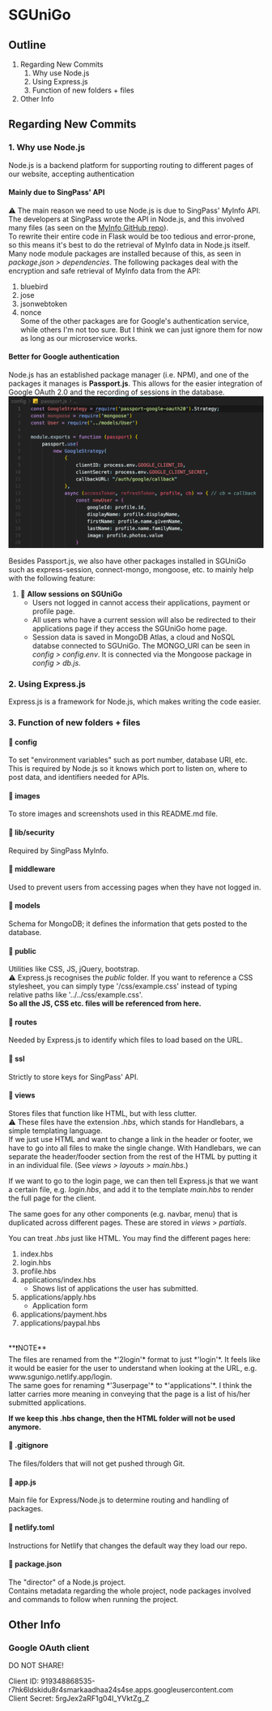 # SGUniGo

## Outline
1. Regarding New Commits
    1. Why use Node.js
    2. Using Express.js
    3. Function of new folders + files
2. Other Info

## Regarding New Commits

### 1. Why use Node.js
Node.js is a backend platform for supporting routing to different pages of our website, accepting authentication<br>

#### Mainly due to SingPass' API
⚠️ The main reason we need to use Node.js is due to SingPass' MyInfo API. The developers at SingPass wrote the API in Node.js, and this involved many files (as seen on the [MyInfo GitHub repo](https://github.com/ndi-trusted-data/myinfo-demo-app)).<br>
To rewrite their entire code in Flask would be too tedious and error-prone, so this means it's best to do the retrieval of MyInfo data in Node.js itself.<br>
Many node module packages are installed because of this, as seen in *package.json > dependencies*. The following packages deal with the encryption and safe retrieval of MyInfo data from the API:
1. bluebird
2. jose
3. jsonwebtoken
4. nonce  
Some of the other packages are for Google's authentication service, while others I'm not too sure. But I think we can just ignore them for now as long as our microservice works.

#### Better for Google authentication
Node.js has an established package manager (i.e. NPM), and one of the packages it manages is **Passport.js**. This allows for the easier integration of Google OAuth 2.0 and the recording of sessions in the database.<br>
![passportjs-example](images/passportjs-example.png)

Besides Passport.js, we also have other packages installed in SGUniGo such as express-session, connect-mongo, mongoose, etc. to mainly help with the following feature:<br>

1. 🍪 **Allow sessions on SGUniGo**
    - Users not logged in cannot access their applications, payment or profile page.
    - All users who have a current session will also be redirected to their applications page if they access the SGUniGo home page.
    - Session data is saved in MongoDB Atlas, a cloud and NoSQL databse connected to SGUniGo. The MONGO_URI can be seen in *config > config.env*. It is connected via the Mongoose package in *config > db.js*.

### 2. Using Express.js
Express.js is a framework for Node.js, which makes writing the code easier.

### 3. Function of new folders + files

#### 📂 config
To set "environment variables" such as port number, database URI, etc. This is required by Node.js so it knows which port to listen on, where to post data, and identifiers needed for APIs.

#### 📂 images
To store images and screenshots used in this README.md file.

#### 📂 lib/security
Required by SingPass MyInfo.

#### 📂 middleware
Used to prevent users from accessing pages when they have not logged in.

#### 📂 models
Schema for MongoDB; it defines the information that gets posted to the database.

#### 📂 public
Utilities like CSS, JS, jQuery, bootstrap.<br>
⚠️ Express.js recognises the *public* folder. If you want to reference a CSS stylesheet, you can simply type '/css/example.css' instead of typing relative paths like '../../css/example.css'.
<br>
**So all the JS, CSS etc. files will be referenced from here.**

#### 📂 routes
Needed by Express.js to identify which files to load based on the URL.

#### 📂 ssl
Strictly to store keys for SingPass' API.

#### 📂 views
Stores files that function like HTML, but with less clutter.<br>
⚠️ These files have the extension *.hbs*, which stands for Handlebars, a simple templating language.<br>
If we just use HTML and want to change a link in the header or footer, we have to go into all files to make the single change. With Handlebars, we can separate the header/fooder section from the rest of the HTML by putting it in an individual file. (See *views > layouts > main.hbs*.) <br>

If we want to go to the login page, we can then tell Express.js that we want a certain file, e.g. *login.hbs*, and add it to the template *main.hbs* to render the full page for the client.

The same goes for any other components (e.g. navbar, menu) that is duplicated across different pages. These are stored in *views* > *partials*.<br>

You can treat *.hbs* just like HTML. You may find the different pages here:
1. index.hbs
2. login.hbs
3. profile.hbs
4. applications/index.hbs
    - Shows list of applications the user has submitted.
5. applications/apply.hbs
    - Application form
6. applications/payment.hbs
7. applications/paypal.hbs
<br>
**❗️NOTE**<br>
The files are renamed from the *'2login'* format to just *'login'*. It feels like it would be easier for the user to understand when looking at the URL, e.g. www.sgunigo.netlify.app/login.<br>
The same goes for renaming *'3userpage'* to *'applications'*. I think the latter carries more meaning in conveying that the page is a list of his/her submitted applications.

**If we keep this .hbs change, then the HTML folder will not be used anymore.**

#### 📄 .gitignore
The files/folders that will not get pushed through Git.

#### 📄 app.js
Main file for Express/Node.js to determine routing and handling of packages.

#### 📄 netlify.toml
Instructions for Netlify that changes the default way they load our repo.

#### 📄 package.json
The "director" of a Node.js project.<br>
Contains metadata regarding the whole project, node packages involved and commands to follow when running the project.

## Other Info
### Google OAuth client
DO NOT SHARE!

Client ID: 919348868535-r7hk6ldskidu8r4smarkaadhaa24s4se.apps.googleusercontent.com<br>
Client Secret: 5rgJex2aRF1g04I_YVktZg_Z